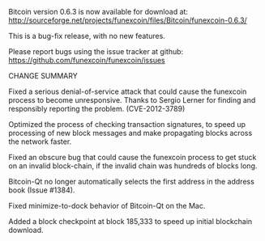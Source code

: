Bitcoin version 0.6.3 is now available for download at:
  http://sourceforge.net/projects/funexcoin/files/Bitcoin/funexcoin-0.6.3/

This is a bug-fix release, with no new features.

Please report bugs using the issue tracker at github:
  https://github.com/funexcoin/funexcoin/issues

CHANGE SUMMARY

Fixed a serious denial-of-service attack that could cause the
funexcoin process to become unresponsive. Thanks to Sergio Lerner
for finding and responsibly reporting the problem. (CVE-2012-3789)

Optimized the process of checking transaction signatures, to
speed up processing of new block messages and make propagating
blocks across the network faster.

Fixed an obscure bug that could cause the funexcoin process to get
stuck on an invalid block-chain, if the invalid chain was
hundreds of blocks long.

Bitcoin-Qt no longer automatically selects the first address
in the address book (Issue #1384).

Fixed minimize-to-dock behavior of Bitcoin-Qt on the Mac.

Added a block checkpoint at block 185,333 to speed up initial
blockchain download.
